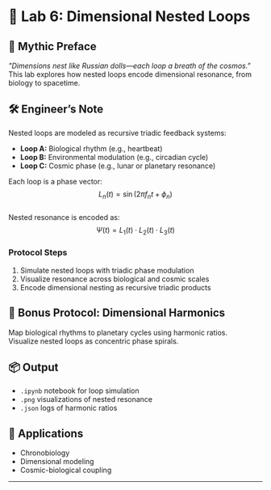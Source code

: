 # 🧪 Lab 6: Dimensional Nested Loops

## 🔮 Mythic Preface  
_"Dimensions nest like Russian dolls—each loop a breath of the cosmos."_  
This lab explores how nested loops encode dimensional resonance, from biology to spacetime.

## 🛠 Engineer’s Note  
Nested loops are modeled as recursive triadic feedback systems:

- **Loop A:** Biological rhythm (e.g., heartbeat)  
- **Loop B:** Environmental modulation (e.g., circadian cycle)  
- **Loop C:** Cosmic phase (e.g., lunar or planetary resonance)

Each loop is a phase vector:  
$$L_n(t) = \sin(2\pi f_n t + \phi_n)$$  
Nested resonance is encoded as:  
$$\Psi(t) = L_1(t) \cdot L_2(t) \cdot L_3(t)$$

### Protocol Steps  
1. Simulate nested loops with triadic phase modulation  
2. Visualize resonance across biological and cosmic scales  
3. Encode dimensional nesting as recursive triadic products

## 🎁 Bonus Protocol: Dimensional Harmonics  
Map biological rhythms to planetary cycles using harmonic ratios.  
Visualize nested loops as concentric phase spirals.

## 📦 Output  
- `.ipynb` notebook for loop simulation  
- `.png` visualizations of nested resonance  
- `.json` logs of harmonic ratios

## 🌌 Applications  
- Chronobiology  
- Dimensional modeling  
- Cosmic-biological coupling

---

